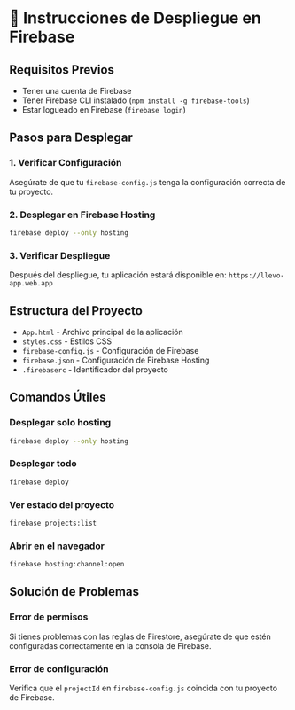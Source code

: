 # 🚀 Instrucciones de Despliegue en Firebase

## Requisitos Previos
- Tener una cuenta de Firebase
- Tener Firebase CLI instalado (`npm install -g firebase-tools`)
- Estar logueado en Firebase (`firebase login`)

## Pasos para Desplegar

### 1. Verificar Configuración
Asegúrate de que tu `firebase-config.js` tenga la configuración correcta de tu proyecto.

### 2. Desplegar en Firebase Hosting
```bash
firebase deploy --only hosting
```

### 3. Verificar Despliegue
Después del despliegue, tu aplicación estará disponible en:
`https://llevo-app.web.app`

## Estructura del Proyecto
- `App.html` - Archivo principal de la aplicación
- `styles.css` - Estilos CSS
- `firebase-config.js` - Configuración de Firebase
- `firebase.json` - Configuración de Firebase Hosting
- `.firebaserc` - Identificador del proyecto

## Comandos Útiles

### Desplegar solo hosting
```bash
firebase deploy --only hosting
```

### Desplegar todo
```bash
firebase deploy
```

### Ver estado del proyecto
```bash
firebase projects:list
```

### Abrir en el navegador
```bash
firebase hosting:channel:open
```

## Solución de Problemas

### Error de permisos
Si tienes problemas con las reglas de Firestore, asegúrate de que estén configuradas correctamente en la consola de Firebase.

### Error de configuración
Verifica que el `projectId` en `firebase-config.js` coincida con tu proyecto de Firebase.

